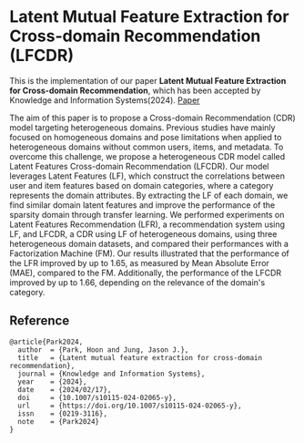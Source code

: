 # Latent Mutual Feature Extraction for Cross-domain Recommendation (LFCDR)
This is the implementation of our paper **Latent Mutual Feature Extraction for Cross-domain Recommendation**, which has been accepted by Knowledge and Information Systems(2024). [Paper](https://doi.org/10.1007/s10115-024-02065-y)

The aim of this paper is to propose a Cross-domain Recommendation (CDR) model targeting heterogeneous domains. Previous studies have mainly focused on homogeneous domains and pose limitations when applied to heterogeneous domains without common users, items, and metadata. To overcome this challenge, we propose a heterogeneous CDR model called Latent Features Cross-domain Recommendation (LFCDR). Our model leverages Latent Features (LF), which construct the correlations between user and item features based on domain categories, where a category represents the domain attributes. By extracting the LF of each domain, we find similar domain latent features and improve the performance of the sparsity domain through transfer learning. We performed experiments on Latent Features Recommendation (LFR), a recommendation system using LF, and LFCDR, a CDR using LF of heterogeneous domains, using three heterogeneous domain datasets, and compared their performances with a Factorization Machine (FM). Our results illustrated that the performance of the LFR improved by up to 1.65, as measured by Mean Absolute Error (MAE), compared to the FM. Additionally, the performance of the LFCDR improved by up to 1.66, depending on the relevance of the domain's category.

## Reference


```
@article{Park2024,
  author  = {Park, Hoon and Jung, Jason J.},
  title   = {Latent mutual feature extraction for cross-domain recommendation},
  journal = {Knowledge and Information Systems},
  year    = {2024},
  date    = {2024/02/17},
  doi     = {10.1007/s10115-024-02065-y},
  url     = {https://doi.org/10.1007/s10115-024-02065-y},
  issn    = {0219-3116},
  note    = {Park2024}
}
```
